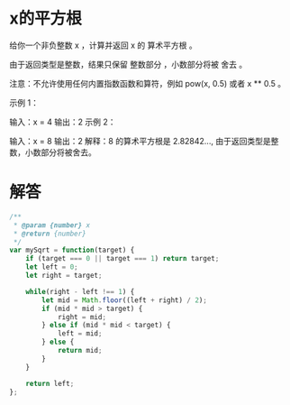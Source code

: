 # x的平方根

给你一个非负整数 x ，计算并返回 x 的 算术平方根 。

由于返回类型是整数，结果只保留 整数部分 ，小数部分将被 舍去 。

注意：不允许使用任何内置指数函数和算符，例如 pow(x, 0.5) 或者 x ** 0.5 。

示例 1：

输入：x = 4
输出：2
示例 2：

输入：x = 8
输出：2
解释：8 的算术平方根是 2.82842..., 由于返回类型是整数，小数部分将被舍去。

# 解答

```js
/**
 * @param {number} x
 * @return {number}
 */
var mySqrt = function(target) {
    if (target === 0 || target === 1) return target;
    let left = 0;
    let right = target;

    while(right - left !== 1) {
        let mid = Math.floor((left + right) / 2);
        if (mid * mid > target) {
            right = mid;
        } else if (mid * mid < target) {
            left = mid;
        } else {
            return mid;
        }
    }

    return left;
};
```
